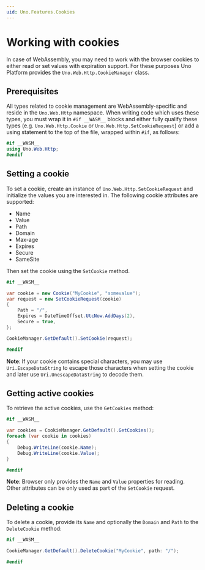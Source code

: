 ```yaml
---
uid: Uno.Features.Cookies
---
```


# Working with cookies

In case of WebAssembly, you may need to work with the browser cookies to either read or set values with expiration support. For these purposes Uno Platform provides the `Uno.Web.Http.CookieManager` class.

## Prerequisites

All types related to cookie management are WebAssembly-specific and reside in the `Uno.Web.Http` namespace. When writing code which uses these types, you must wrap it in `#if __WASM__` blocks and either fully qualify these types (e.g. `Uno.Web.Http.Cookie` or `Uno.Web.Http.SetCookieRequest`) or add a using statement to the top of the file, wrapped within `#if`, as follows:

```csharp
#if __WASM__
using Uno.Web.Http;
#endif
```

## Setting a cookie

To set a cookie, create an instance of `Uno.Web.Http.SetCookieRequest` and initialize the values you are interested in. The following cookie attributes are supported:

- Name
- Value
- Path
- Domain
- Max-age
- Expires
- Secure
- SameSite

Then set the cookie using the `SetCookie` method.

```csharp
#if __WASM__

var cookie = new Cookie("MyCookie", "somevalue");
var request = new SetCookieRequest(cookie)
{
    Path = "/",
    Expires = DateTimeOffset.UtcNow.AddDays(2),
    Secure = true,
};

CookieManager.GetDefault().SetCookie(request);

#endif

```

**Note**: If your cookie contains special characters, you may use `Uri.EscapeDataString` to escape those characters when setting the cookie and later use `Uri.UnescapeDataString` to decode them.

## Getting active cookies

To retrieve the active cookies, use the `GetCookies` method:

```csharp
#if __WASM__

var cookies = CookieManager.GetDefault().GetCookies();
foreach (var cookie in cookies)
{
    Debug.WriteLine(cookie.Name);
    Debug.WriteLine(cookie.Value);
}

#endif

```

**Note**: Browser only provides the `Name` and `Value` properties for reading. Other attributes can be only used as part of the `SetCookie` request.

## Deleting a cookie

To delete a cookie, provide its `Name` and optionally the `Domain` and `Path` to the `DeleteCookie` method:

```csharp
#if __WASM__

CookieManager.GetDefault().DeleteCookie("MyCookie", path: "/");

#endif
```
